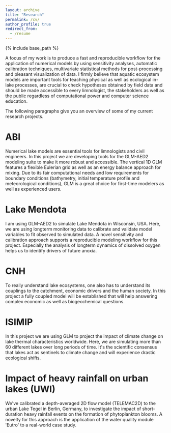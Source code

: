 ```yaml
---
layout: archive
title: "Research"
permalink: /cv/
author_profile: true
redirect_from:
  - /resume
---
```


{% include base_path %}

A focus of my work is to produce a fast and reproducible workflow for the application of numerical models by using sensitivity analyses, automatic calibration techniques, multivariate statistical methods for post-processing and pleasant visualization of data. I firmly believe that aquatic ecosystem models are important tools for teaching physical as well as ecological in-lake processes, are crucial to check hypotheses obtained by field data and should be made accessible to every limnologist, the stakeholders as well as the public regardless of computational power and computer science education.
  
The following paragraphs give you an overview of some of my current research projects.

ABI
======
Numerical lake models are essential tools for limnologists and civil engineers. In this project we are developing tools for the GLM-AED2 modeling suite to make it more robust and accessible. The vertical 1D GLM features a flexible Eulerian grid as well as an energy balance approach for mixing. Due to its fair computational needs and low requirements for boundary conditions (bathymetry, initial temperature profile and meteorological conditions), GLM is a great choice for first-time modelers as well as experienced users.

Lake Mendota
======
I am using GLM-AED2 to simulate Lake Mendota in Wisconsin, USA. Here, we are using longterm monitoring data to calibrate and validate model variables to fit observed to simulated data. A novel sensitivity and calibration approach supports a reproducible modeling workflow for this project. Especially the analysis of longterm dynamics of dissolved oxygen helps us to identify drivers of future anoxia.

CNH
======
To really understand lake ecosystems, one also has to understand its couplings to the catchment, economic drivers and the human society. In this project a fully coupled model will be established that will help answering complex economic as well as biogeochemical questions.

ISIMIP
======
In this project we are using GLM to project the impact of climate change on lake thermal characteristics worldwide. Here, we are simulating more than 60 different lakes over long periods of time. It's the scientific consensus that lakes act as sentinels to climate change and will experience drastic ecological shifts.

Impact of heavy rainfall on urban lakes (UWI)
======
We've calibrated a depth-averaged 2D flow model (TELEMAC2D) to the urban Lake Tegel in Berlin, Germany, to investigate the impact of short-duration heavy rainfall events on the formation of phytoplankton blooms. A novelty for this approach is the application of the water quality module 'Eutro' to a real-world case study.
